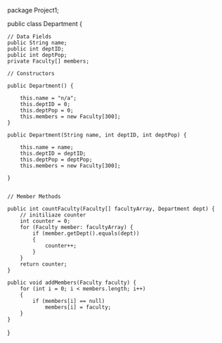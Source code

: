 
package Project1;


public class Department {
    
    // Data Fields
    public String name;
    public int deptID;
    public int deptPop;
    private Faculty[] members;
    
    // Constructors
    
    public Department() {
        
        this.name = "n/a";
        this.deptID = 0;
        this.deptPop = 0;
        this.members = new Faculty[300];
    }
    
    public Department(String name, int deptID, int deptPop) {
        
        this.name = name;
        this.deptID = deptID;
        this.deptPop = deptPop;
        this.members = new Faculty[300];
        
    }
    
    
    // Member Methods
    
    public int countFaculty(Faculty[] facultyArray, Department dept) {
        // initiliaze counter
        int counter = 0;
        for (Faculty member: facultyArray) {
            if (member.getDept().equals(dept))
            {
                counter++;
            }
        }
        return counter;
    }
    
    public void addMembers(Faculty faculty) {
        for (int i = 0; i < members.length; i++)
        {
            if (members[i] == null)
                members[i] = faculty;
        }
    }
}
